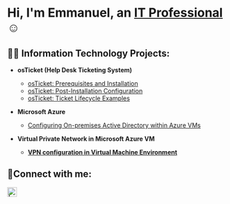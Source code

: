 <h1>Hi, I'm Emmanuel, an <a href="https://linkedin.com/in/emmanuel-guzman">IT Professional</a>☺</h1>

<h2>👨‍💻 Information Technology Projects:</h2>

- <b>osTicket (Help Desk Ticketing System)</b>
  - [osTicket: Prerequisites and Installation](https://github.com/ExGv2/osticket-prereqs)
  - [osTicket: Post-Installation Configuration](https://github.com/ExGv2/post-install-config)
  - [osTicket: Ticket Lifecycle Examples](https://github.com/ExGv2/ticket-lifecycle)
- <b>Microsoft Azure</b>
  - [Configuring On-premises Active Directory within Azure VMs](https://github.com/ExGv2/configure-ad)
  
 - <b>Virtual Private Network in Microsoft Azure VM<b>
   -  [VPN configuration in Virtual Machine Environment](https://github.com/ExGv2/VPN-Usage)

<h2>🤳Connect with me:</h2>

[<img align="left" alt=" | LinkedIn" width="22px" src="https://img.icons8.com/?size=100&id=8808&format=png&color=FFFFFF" />][linkedin]

[linkedin]: https://linkedin.com/in/emmanuel-guzman

